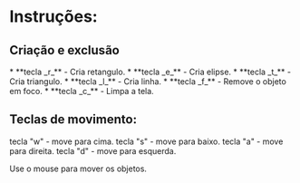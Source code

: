 <h1>
  Instruções:
</h1>
<h2>
  Criação e exclusão
</h2>
  * **tecla _r_** - Cria retangulo.
  * **tecla _e_** - Cria elipse.
  * **tecla _t_** - Cria triangulo.
  * **tecla _l_** - Cria linha.
  * **tecla _f_** - Remove o objeto em foco.
  * **tecla _c_** - Limpa a tela.
  
<h2>
   Teclas de movimento:
</h2>
    tecla "w" - move para cima.
    tecla "s" - move para baixo.
    tecla "a" - move para direita.
    tecla "d" - move para esquerda.
  
  Use o mouse para mover os objetos.
